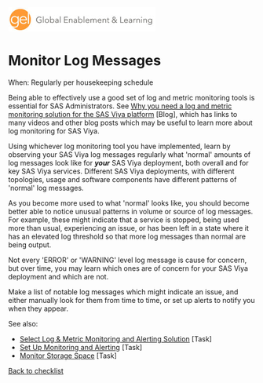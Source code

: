 ![Global Enablement & Learning](/img/gel_banner_logo_tech-partners.jpg)

# Monitor Log Messages

<!--
SortString: 0520
Description: Monitor log messages
Tags: Regular,Legacy,Done
Topic: Observability
Essential: -
Authors: David Stern
Frequency: Daily
-->
When: Regularly per housekeeping schedule

Being able to effectively use a good set of log and metric monitoring tools is
essential for SAS Administrators. See [Why you need a log and metric monitoring
solution for the SAS Viya platform](https://communities.sas.com/t5/SAS-Communities-Library/Why-you-need-a-log-and-metric-monitoring-solution-for-the-SAS/ta-p/861725)
[Blog], which has links to many videos and other blog posts which may be useful
to learn more about log monitoring for SAS Viya.

Using whichever log monitoring tool you have implemented, learn by observing
your SAS Viya log messages regularly what 'normal' amounts of log messages look
like for ***your*** SAS Viya deployment, both overall and for key SAS Viya
services. Different SAS Viya deployments, with different topologies, usage and
software components have different patterns of 'normal' log messages.

As you become more used to what 'normal' looks like, you should become better
able to notice unusual patterns in volume or source of log messages. For
example, these might indicate that a service is stopped, being used more than
usual, experiencing an issue, or has been left in a state where it has an
elevated log threshold so that more log messages than normal are being output.

Not every 'ERROR' or 'WARNING' level log message is cause for concern, but over
time, you may learn which ones are of concern for your SAS Viya deployment and
which are not.

Make a list of notable log messages which might indicate an issue, and either
manually look for them from time to time, or set up alerts to notify you when
they appear.

See also:

* [Select Log & Metric Monitoring and Alerting Solution](./select_monitoring_solution.md) [Task]
* [Set Up Monitoring and Alerting](./observability_monitoring_and_alerting.md) [Task]
* [Monitor Storage Space](./monitor_storage_space.md) [Task]

[Back to checklist](../checklist.md)